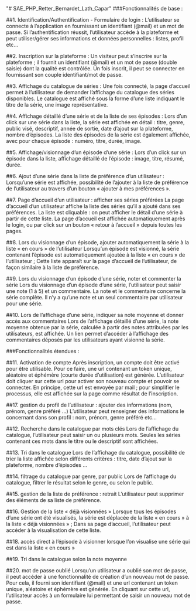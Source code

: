 "# SAE_PHP_Retter_Bernardet_Lath_Capar" 
###Fonctionnalités de base :


##1. Identification/Authentification - Formulaire de login :
L’utilisateur se connecte à l’application en fournissant un identifiant (@mail) et un mot de passe.
Si l’authentification réussit, l’utilisateur accède à la plateforme et peut utiliser/gérer ses
informations et données personnelles : listes, profil etc...


##2. Inscription sur la plateforme :
Un visiteur peut s’inscrire sur la plateforme ; il fournit un identifiant (@mail) et un mot de passe
(double saisie) dont la qualité est contrôlée. Un fois inscrit, il peut se connecter en fournissant
son couple identifiant/mot de passe.


##3. Affichage du catalogue de séries :
Une fois connecté, la page d’accueil permet à l’utilisateur de demander l’affichage du catalogue
des séries disponibles. Le catalogue est affiché sous la forme d’une liste indiquant le titre de la
série, une image représentative.


##4. Affichage détaillé d’une série et de la liste de ses épisodes :
Lors d’un click sur une série dans la liste, la série est affichée en détail : titre, genre, public visé,
descriptif, année de sortie, date d’ajout sur la plateforme, nombre d’épisodes. La liste des
épisodes de la série est également affichée, avec pour chaque épisode : numéro, titre, durée,
image.


##5. Affichage/visionnage d’un épisode d’une série :
Lors d’un click sur un épisode dans la liste, affichage détaillé de l’épisode : image, titre, résumé,
durée.


##6. Ajout d’une série dans la liste de préférence d’un utilisateur :
Lorsqu’une série est affichée, possibilité de l’ajouter à la liste de préférence de l’utilisateur au
travers d’un bouton « ajouter à mes préférences ».


##7. Page d’accueil d’un utilisateur : afficher ses séries préférées
La page d’accueil d’un utilisateur affiche la liste des séries qu’il a ajouté dans ses préférences.
La liste est cliquable : on peut afficher le détail d’une série à partir de cette liste.
La page d’accueil est affichée automatiquement après le login, ou par click sur un bouton
« retour à l’accueil » depuis toutes les pages.


##8. Lors du visionnage d’un épisode, ajouter automatiquement la série à la liste « en
cours » de l’utilisateur
Lorsqu’un épisode est visionné, la série contenant l’épisode est automatiquement ajoutée à la
liste « en cours » de l’utilisateur ; Cette liste apparaît sur la page d’accueil de l’utilisateur, de
façon similaire à la liste de préférence.


##9. Lors du visionnage d’un épisode d’une série, noter et commenter la série
Lors du visionnage d’un épisode d’une série, l’utilisateur peut saisir une note (1 à 5) et un
commentaire. La note et le commentaire concerne la série complète. Il n’y a qu’une note et un
seul commentaire par utilisateur pour une série.


##10. Lors de l’affichage d’une série, indiquer sa note moyenne et donner accès aux
commentaires
Lors de l’affichage détaillé d’une série, la note moyenne obtenue par la série, calculée à partir
des notes attribuées par les utilisateurs, est affichée. Un lien permet d’accéder à l’affichage des
commentaires déposés par les utilisateurs ayant visionné la série.



###Fonctionnalités étendues :


##11. Activation de compte
Après inscription, un compte doit être activé pour être utilisable. Pour ce faire, une url contenant
un token unique, aléatoire et éphémère (courte durée d’utilisation) est générée. L’utilisateur doit
cliquer sur cette url pour activer son nouveau compte et pouvoir se connecter.
En principe, cette url est envoyée par mail ; pour simplifier le processus, elle est affichée sur la
page comme résultat de l’inscription.


##17. gestion du profil de l’utilisateur : ajouter des informations (nom, prénom, genre
préféré ...)
L’utilisateur peut renseigner des informations le concernant dans son profil : nom, prénom,
genre préféré etc...


##12. Recherche dans le catalogue par mots clés
Lors de l’affichage du catalogue, l’utilisateur peut saisir un ou plusieurs mots. Seules les séries
contenant ces mots dans le titre ou le descriptif sont affichées.

##13. Tri dans le catalogue
Lors de l’affichage du catalogue, possibilité de trier la liste affichée selon différents critères :
titre, date d’ajout sur la plateforme, nombre d’épisodes ...


##14. filtrage du catalogue par genre, par public
Lors de l’affichage du catalogue, filtrer le résultat selon le genre, ou selon le public.


##15. gestion de la liste de préférence : retrait
L’utilisateur peut supprimer des éléments de sa liste de préférence.


##16. Gestion de la liste « déjà visionnées »
Lorsque tous les épisodes d’une série ont été visualisés, la série est déplacée de la liste « en
cours » à la liste « déjà visionnées » ; Dans sa page d’accueil, l’utilisateur peut accéder à la
visualisation de cette liste.


##18. accès direct à l’épisode à visionner lorsque l’on visualise une série qui est dans la
liste « en cours »


##19. Tri dans le catalogue selon la note moyenne


##20. mot de passe oublié
Lorsqu’un utilisateur a oublié son mot de passe, il peut accéder à une fonctionnalité de création
d’un nouveau mot de passe. Pour cela, il fourni son identifiant (@mail) et une url contenant un
token unique, aléatoire et éphémère est générée. En cliquant sur cette url, l’utilisateur accès à
un formulaire lui permettant de saisir un nouveau mot de passe.
